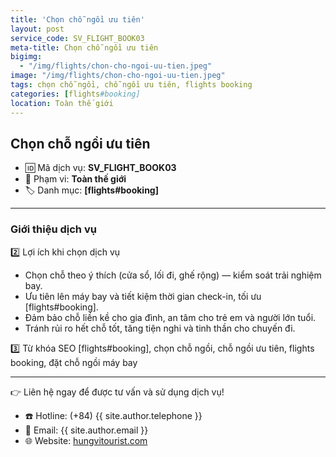 ```yaml
---
title: 'Chọn chỗ ngồi ưu tiên'
layout: post
service_code: SV_FLIGHT_BOOK03
meta-title: Chọn chỗ ngồi ưu tiên
bigimg:
  - "/img/flights/chon-cho-ngoi-uu-tien.jpeg"
image: "/img/flights/chon-cho-ngoi-uu-tien.jpeg"
tags: chọn chỗ ngồi, chỗ ngồi ưu tiên, flights booking
categories: [flights#booking]
location: Toàn thế giới
---
```


## Chọn chỗ ngồi ưu tiên

- 🆔 Mã dịch vụ: **SV_FLIGHT_BOOK03**
- 📍 Phạm vi: **Toàn thế giới**
- 🏷️ Danh mục: **[flights#booking]**

---

### Giới thiệu dịch vụ

2️⃣ Lợi ích khi chọn dịch vụ
- Chọn chỗ theo ý thích (cửa sổ, lối đi, ghế rộng) — kiểm soát trải nghiệm bay.
- Ưu tiên lên máy bay và tiết kiệm thời gian check-in, tối ưu [flights#booking].
- Đảm bảo chỗ liền kề cho gia đình, an tâm cho trẻ em và người lớn tuổi.
- Tránh rủi ro hết chỗ tốt, tăng tiện nghi và tinh thần cho chuyến đi.

3️⃣ Từ khóa SEO
[flights#booking], chọn chỗ ngồi, chỗ ngồi ưu tiên, flights booking, đặt chỗ ngồi máy bay

---

👉 Liên hệ ngay để được tư vấn và sử dụng dịch vụ!

- ☎️ Hotline: (+84) {{ site.author.telephone }}
- 📧 Email: {{ site.author.email }}
- 🌐 Website: [hungvitourist.com](https://hungvitourist.com)


